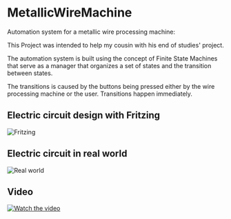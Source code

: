 # MetallicWireMachine
Automation system for a metallic wire processing machine:

This Project was intended to help my cousin with his end of studies' project.

The automation system is built using the concept of Finite State Machines that serve as a manager that organizes a set of states and the transition between states.

The transitions is caused by the buttons being pressed either by the wire processing machine or the user. Transitions happen immediately.

## Electric circuit design with Fritzing
![Fritzing](https://i.imgur.com/bVrTSYQ.png)

## Electric circuit in real world
![Real world](https://i.imgur.com/MI5AFDF.jpg)

## Video
[![Watch the video](https://i.imgur.com/Np3p1Y4.png)](https://drive.google.com/file/d/1G5VFEo1vr0a21OHHVsvNz4pEctCd1Bfh/view?usp=sharing)

